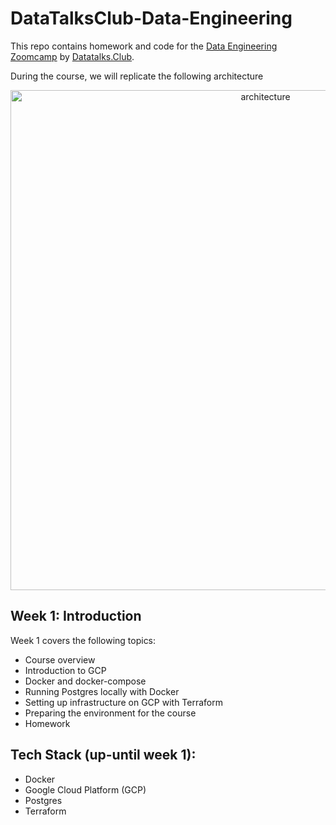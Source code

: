 # DataTalksClub-Data-Engineering

This repo contains homework and code for the [Data Engineering Zoomcamp](https://github.com/DataTalksClub/data-engineering-zoomcamp) by [Datatalks.Club](https://datatalks.club/).

During the course, we will replicate the following architecture

<p align="center">
<img src=https://github.com/DataTalksClub/data-engineering-zoomcamp/blob/main/images/architecture/arch_2.png width=800 height=800 alt='architecture'/>
</p>

## Week 1: Introduction
Week 1 covers the following topics:
  - Course overview
  - Introduction to GCP
  - Docker and docker-compose
  - Running Postgres locally with Docker
  - Setting up infrastructure on GCP with Terraform
  - Preparing the environment for the course
  - Homework
  
## Tech Stack (up-until week 1):
- Docker
- Google Cloud Platform (GCP)
- Postgres
- Terraform
